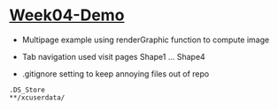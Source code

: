 # [Week04-Demo](https://github.com/molab-itp/Week04-Demo.git)

- Multipage example using renderGraphic function to compute image

- Tab navigation used visit pages Shape1 ... Shape4 

- .gitignore setting to keep annoying files out of repo
```
.DS_Store
**/xcuserdata/
```
